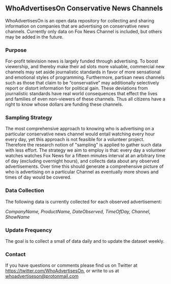 ## WhoAdvertisesOn Conservative News Channels
WhoAdvertisesOn is an open data repository for collecting and sharing information on companies that are advertising on conservative news channels. Currently only data on Fox News Channel is included, but others may be added in the future.

### Purpose
For-profit television news is largely funded through advertising. To boost viewership, and thereby make their ad slots more valuable, commercial new channels may set aside journalistic standards in favor of more sensational and emotional styles of programming. Furthermore, partisan news channels such as those that claim to be “conservative” may additionally selectively report or distort information for political gain. These deviations from journalistic standards have real world consequences that effect the lives and families of even non-viewers of these channels. Thus all citizens have a right to know whose dollars are funding these channels.

### Sampling Strategy
The most comprehensive approach to knowing who is advertising on a particular conservative news channel would entail watching every hour every day, yet this approach is not feasible for a volunteer project. Therefore the research notion of "sampling" is applied to gather such data with less effort. The strategy we aim to employ is that: every day a volunteer watches watches Fox News for a fifteen minutes interval at an arbitrary time of day (excluding overnight hours), and collects data about any observed advertisements. Over time this should generate a comprehensive picture of who is advertising on a particular Channel as eventually more shows and times of day would be covered.

### Data Collection
The following data is currently collected for each observed advertisement: 

*CompanyName, ProductName, DateObserved, TimeOfDay, Channel, ShowName*

### Update Frequency
The goal is to collect a small of data daily and to update the dataset weekly.  

### Contact
If you have questions or comments please find us on Twitter at https://twitter.com/WhoAdvertisesOn, or write to us at whoadvertiseson@protonmail.com
